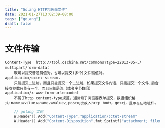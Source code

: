 ```yaml
---
title: "Golang HTTP包传输文件"
date: 2021-01-27T13:02:39+08:00
tags: ["golang"]
draft: false
---
```


# 文件传输
	Content-Type  http://tool.oschina.net/commons?type=22013-05-17
	multipart/form-data：
        既可以提交普通键值对，也可以提交(多个)文件键值对。
    application/octet-stream：
        只能提交二进制，而且只能提交一个二进制，如果提交文件的话，只能提交一个文件,后台接收参数只能有一个，而且只能是流（或者字节数组）
    application/x-www-form-urlencoded
        不属于http content-type规范，通常用于浏览器表单提交，数据组织格式:name1=value1&name2=value2,post时会放入http body，get时，显示在在地址栏。
~~~go
    // golang 实现
    W.Header().Add("Content-Type","application/octet-stream")
    W.Header().Add("Content-Disposition",fmt.Sprintf("attachment; filename=\"%s\"", fileName))
~~~